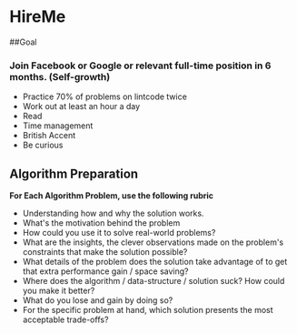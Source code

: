 # HireMe

##Goal
### **Join Facebook or Google or relevant full-time position in 6 months. (Self-growth)**
  * Practice 70% of problems on lintcode twice
  * Work out at least an hour a day
  * Read
  * Time management 
  * British Accent
  * Be curious

Algorithm Preparation
--------------------
**For Each Algorithm Problem, use the following rubric**
* Understanding how and why the solution works. 
* What's the motivation behind the problem
* How could you use it to solve real-world problems? 
* What are the insights, the clever observations made on the problem's constraints that make the solution possible? 
* What details of the problem does the solution take advantage of to get that extra performance gain / space saving? 
* Where does the algorithm / data-structure / solution suck? How could you make it better? 
* What do you lose and gain by doing so? 
* For the specific problem at hand, which solution presents the most acceptable trade-offs?
